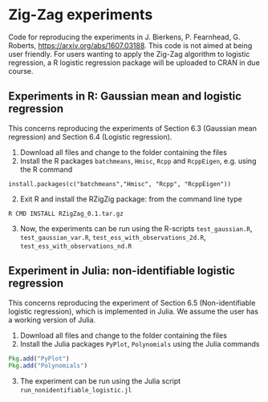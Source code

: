 # Zig-Zag experiments
Code for reproducing the experiments in J. Bierkens, P. Fearnhead, G. Roberts, https://arxiv.org/abs/1607.03188. This code is not aimed at being user friendly. For users wanting to apply the Zig-Zag algorithm to logistic regression, a R logistic regression package will be uploaded to CRAN in due course.

## Experiments in R: Gaussian mean and logistic regression

This concerns reproducing the experiments of Section 6.3 (Gaussian mean regression) and Section 6.4 (Logistic regression).

1. Download all files and change to the folder containing the files
2. Install the R packages `batchmeans`, `Hmisc`, `Rcpp` and `RcppEigen`, e.g. using the R command
```
install.packages(c("batchmeans","Hmisc", "Rcpp", "RcppEigen"))
```
2. Exit R and install the RZigZig package: from the command line type
```
R CMD INSTALL RZigZag_0.1.tar.gz 
```
3. Now, the experiments can be run using the R-scripts `test_gaussian.R`, `test_gaussian_var.R`, `test_ess_with_observations_2d.R`, `test_ess_with_observations_nd.R`

## Experiment in Julia: non-identifiable logistic regression

This concerns reproducing the experiment of Section 6.5 (Non-identifiable logistic regression), which is implemented in Julia. We assume the user has a working version of Julia.

1. Download all files and change to the folder containing the files
2. Install the Julia packages `PyPlot`, `Polynomials` using the Julia commands
```Julia
Pkg.add("PyPlot")
Pkg.add("Polynomials")
```
3. The experiment can be run using the Julia script `run_nonidentifiable_logistic.jl`
